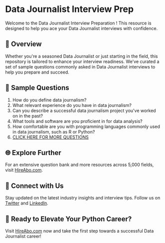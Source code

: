 # Data Journalist Interview Prep

Welcome to the Data Journalist Interview Preparation ! This resource is designed to help you ace your Data Journalist interviews with confidence.

## 🚀 Overview

Whether you're a seasoned Data Journalist or just starting in the field, this repository is tailored to enhance your interview readiness. We've curated a set of sample questions commonly asked in Data Journalist interviews to help you prepare and succeed.

## 📝 Sample Questions

1. How do you define data journalism?
2. What relevant experience do you have in data journalism?
3. Can you describe a successful data journalism project you've worked on in the past?
4. What tools and software are you proficient in for data analysis?
5. How comfortable are you with programming languages commonly used in data journalism, such as R or Python?
6. [CLICK HERE FOR MORE QUESTIONS](https://hireabo.com/job/8_0_46/Data%20Journalist)

## 🌐 Explore Further

For an extensive question bank and more resources across 5,000 fields, visit [HireAbo.com](https://www.hireabo.com).

## 📱 Connect with Us

Stay updated on the latest industry insights and interview tips. Follow us on [Twitter](https://twitter.com/hireabo) and [LinkedIn](https://www.linkedin.com/in/hire-abo-3609972a8/).

## 🚀 Ready to Elevate Your Python Career?

Visit [HireAbo.com](https://www.hireabo.com) now and take the first step towards a successful Data Journalist career!